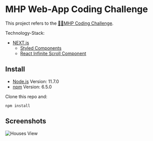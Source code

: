 # MHP Web-App Coding Challenge

This project refers to the [:man_technologist:MHP Coding Challenge](https://github.com/MHP-A-Porsche-Company/coding-challenges/tree/master/Web).  

Technology-Stack:
- [NEXT.js](https://nextjs.org/)
  - [Styled Components](https://www.styled-components.com/)
  - [React Infinite Scroll Component](https://github.com/ankeetmaini/react-infinite-scroll-component#readme)  

## Install
- [Node.js](https://nodejs.org/en/) Version: 11.7.0
- [npm](https://www.npmjs.com) Version: 6.5.0  

Clone this repo and:

```
npm install
```

## Screenshots
![Houses View](../assets/screenshots/GOT_Houses.jpg?raw=true)
